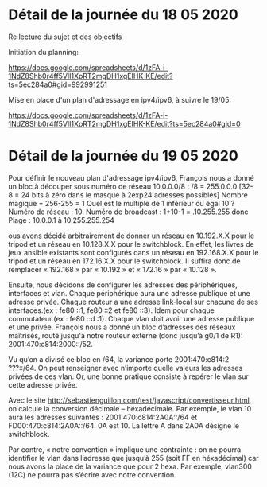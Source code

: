 # Détail de la journée du 18 05 2020


Re lecture du sujet et des objectifs

Initiation du planning:

https://docs.google.com/spreadsheets/d/1zFA-i-1NdZ8Shb0r4ff5VIl1XpRT2mgDH1xgEIHK-KE/edit?ts=5ec284a0#gid=992991251

Mise en place d'un plan d'adressage en ipv4/ipv6, à suivre le 19/05:

https://docs.google.com/spreadsheets/d/1zFA-i-1NdZ8Shb0r4ff5VIl1XpRT2mgDH1xgEIHK-KE/edit?ts=5ec284a0#gid=0


# Détail de la journée du 19 05 2020


Pour définir le nouveau plan d'adressage ipv4/ipv6, François nous a donné un bloc à découper sous numéro de réseau 10.0.0.0/8 :
/8 = 255.0.0.0 [32- 8 = 24 bits à zéro dans le masque à 2exp24 adresses possibles]
Nombre magique = 256-255 = 1 Quel est le multiple de 1 inférieur ou égal 10 ? Numéro de réseau : 10. Numéro de broadcast : 1+10-1 = .10.255.255 donc Plage : 10.0.0.1 à 10.255.255.254

ous avons décidé arbitrairement de donner un réseau en 10.192.X.X pour le tripod et un réseau en 10.128.X.X pour le switchblock. En effet, les livres de jeux ansible existants sont configurés dans un réseau en 192.168.X.X pour le tripod et un réseau en 172.16.X.X pour le switchblock. Il suffira donc de remplacer « 192.168 » par « 10.192 » et « 172.16 » par « 10.128 ».

Ensuite, nous décidons de configurer les adresses des périphériques, interfaces et vlan.
Chaque périphérique aura une adresse publique et une adresse privée.
Chaque routeur a une adresse link-local sur chacune de ses interfaces.(ex : fe80 ::1, fe80 ::2 et fe80 ::3).
Idem pour chaque commutateur.(ex : fe80 ::d :1).
Chaque vlan doit avoir une adresse publique et une privée.
François nous a donné un bloc d’adresses des réseaux maîtrisés, routé jusqu'à notre routeur externe (donc jusqu’à g0/1 de R1): 2001:470:c814:2000::/52.

Vu qu’on a divisé ce bloc en /64, la variance porte 2001:470:c814:2 ???::/64.
On peut renseigner avec n’importe quelle valeurs les adresses privées de ces vlan.
Or, une bonne pratique consiste à repérer le vlan sur cette adresse privée.

Avec le site http://sebastienguillon.com/test/javascript/convertisseur.html, on calcule la conversion décimale – héxadécimale.
Par exemple, le vlan 10 aura les adresses suivantes :
2001:470:c814:2A0A::/64 et FD00:470:c814:2A0A::/64. 0A est 10.
La lettre A dans 2A0A désigne le switchblock.

Par contre, « notre convention » implique une contrainte : on ne pourra identifier le vlan dans l’adresse que jusqu’à 255 (soit FF en héxadécimal) car nous avons la place de la variance que pour 2 hexa. Par exemple, vlan300 (12C) ne pourra pas s’écrire avec notre convention.
